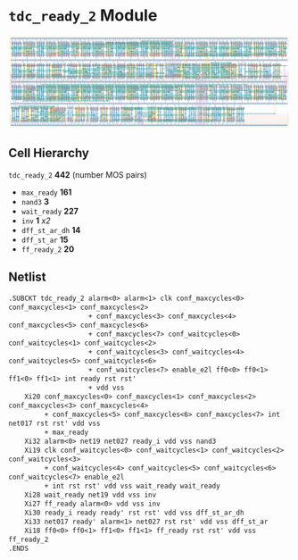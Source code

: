 # `tdc_ready_2` Module
![Layout](tdc_ready_2.png)

## Cell Hierarchy

`tdc_ready_2` **442** (number MOS pairs)
- `max_ready` **161**
- `nand3` **3**
- `wait_ready` **227**
- `inv` **1** *x2*
- `dff_st_ar_dh` **14**
- `dff_st_ar` **15**
- `ff_ready_2` **20**

## Netlist

```
.SUBCKT tdc_ready_2 alarm<0> alarm<1> clk conf_maxcycles<0> conf_maxcycles<1> conf_maxcycles<2>
                    + conf_maxcycles<3> conf_maxcycles<4> conf_maxcycles<5> conf_maxcycles<6>
                    + conf_maxcycles<7> conf_waitcycles<0> conf_waitcycles<1> conf_waitcycles<2>
                    + conf_waitcycles<3> conf_waitcycles<4> conf_waitcycles<5> conf_waitcycles<6>
                    + conf_waitcycles<7> enable_e2l ff0<0> ff0<1> ff1<0> ff1<1> int ready rst rst'
                    + vdd vss
    Xi20 conf_maxcycles<0> conf_maxcycles<1> conf_maxcycles<2> conf_maxcycles<3> conf_maxcycles<4>
         + conf_maxcycles<5> conf_maxcycles<6> conf_maxcycles<7> int net017 rst rst' vdd vss
         + max_ready
    Xi32 alarm<0> net19 net027 ready_i vdd vss nand3
    Xi19 clk conf_waitcycles<0> conf_waitcycles<1> conf_waitcycles<2> conf_waitcycles<3>
         + conf_waitcycles<4> conf_waitcycles<5> conf_waitcycles<6> conf_waitcycles<7> enable_e2l
         + int rst rst' vdd vss wait_ready wait_ready
    Xi28 wait_ready net19 vdd vss inv
    Xi27 ff_ready alarm<0> vdd vss inv
    Xi30 ready_i ready ready' rst rst' vdd vss dff_st_ar_dh
    Xi33 net017 ready' alarm<1> net027 rst rst' vdd vss dff_st_ar
    Xi18 ff0<0> ff0<1> ff1<0> ff1<1> ff_ready rst rst' vdd vss ff_ready_2
.ENDS
```
